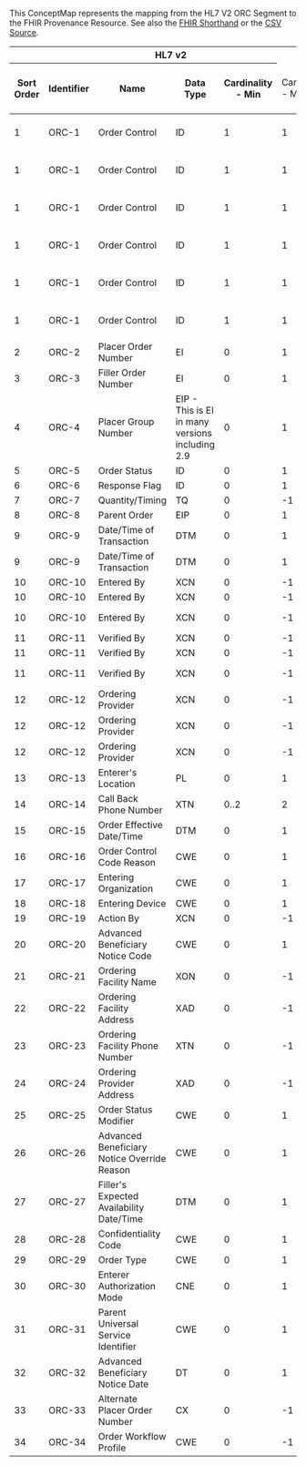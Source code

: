 
This ConceptMap represents the mapping from the HL7 V2 ORC Segment to the FHIR Provenance Resource. See also the <a href='https://github.com/HL7/v2-to-fhir/blob/master/tank/Segment ORC to Provenance.fsh'>FHIR Shorthand</a> or the <a href='https://github.com/HL7/v2-to-fhir/blob/master/mappings/segments/HL7 Segment - FHIR R4_ ORC[Provenance] - ORC.csv'>CSV Source</a>.
<table class='grid'><thead>
<tr><th colspan='6'>HL7 v2</th><th colspan='3'>Condition (IF True, args)</th><th colspan='7'>HL7 FHIR</th><th>&#xA0;</th><th>Comments</th></tr>
<tr><th title='Rows are listed in sequence of how they appear in the v2 standard. The first column, Sort Order, provides a sort order that can re-create the original v2 standard sequence in case one opts to re-sort/filter the rows.'>Sort Order</th><th title='Contains the formal Segment Name and Field Sequence according to the base standard using "-" as the delimiter.'>Identifier</th><th title='The formal name of the field in the most current published version.'>Name</th><th title='The data type of the field in the most current published version if not deprecated, otherwise the data type at the time it was deprecated and removed.'>Data Type</th><th title='The V2 min cardinality expressed numerically.'>Cardinality - Min</th><td style='border-right: 2px' title='The V2 max cardinality expressed numerically.'>Cardinality - Max</td><th title='Condition in an easy to read syntax (Computable ANTLR)'>Computable ANTLR</th><th title='Condition in FHIRPath Notation'>Computable FHIRPath</th><td style='border-right: 2px' title='Condition expressed in narrative form'>Narrative</td><th title='An existing FHIR attribute in the target FHIR version.'>FHIR Attribute</th><th title='A proposed extension. It will be expressed with #ext-……# around the proposed name. '>Extension</th><th title='The FHIR attribute’s data type in the target FHIR version.'>Data Type</th><th title='The FHIR min cardinality expressed numerically.'>Cardinality - Min</th><td style='border-right: 2px' title='The FHIR max cardinality expressed numerically.'>Cardinality - Max</td><th title='The URL to the Data Type Map that is to be used for the attribute in this segment.'>Data Type Mapping</th><th colspan='3' title='The URL to the Vocabulary Map that is to be used for the coded element for this attribute.'>Vocabulary Mapping (IS, ID, CE, CNE, CWE)</th></tr></thead>
<tbody>
<tr><td>1</td><td>ORC-1</td><td>Order Control</td><td>ID</td><td>1</td><td style='border-right: 2px'>1</td><td>IF ORC-1 EQUALS "NW"</td><td></td><td style='border-right: 2px'></td><td>Provenance.activity.coding.code="CREATE"</td><td></td><td>code</td><td>0</td><td>1</td><td></td><td></td><td></td><td></td></tr>
<tr><td>1</td><td>ORC-1</td><td>Order Control</td><td>ID</td><td>1</td><td style='border-right: 2px'>1</td><td>IF ORC-1 EQUALS "NW"</td><td></td><td style='border-right: 2px'></td><td>Provenance.activity.coding.system="http://terminology.hl7.org/CodeSystem/v3-DataOperation"</td><td></td><td>uri</td><td>0</td><td>1</td><td></td><td></td><td></td><td></td></tr>
<tr><td>1</td><td>ORC-1</td><td>Order Control</td><td>ID</td><td>1</td><td style='border-right: 2px'>1</td><td>IF ORC-1 EQUALS "SC"</td><td></td><td style='border-right: 2px'></td><td>Provenance.activity.coding.code="UPDATE"</td><td></td><td>code</td><td>0</td><td>1</td><td></td><td></td><td></td><td></td></tr>
<tr><td>1</td><td>ORC-1</td><td>Order Control</td><td>ID</td><td>1</td><td style='border-right: 2px'>1</td><td>IF ORC-1 EQUALS "SC"</td><td></td><td style='border-right: 2px'></td><td>Provenance.activity.coding.system="http://terminology.hl7.org/CodeSystem/v3-DataOperation"</td><td></td><td>uri</td><td>0</td><td>1</td><td></td><td></td><td></td><td></td></tr>
<tr><td>1</td><td>ORC-1</td><td>Order Control</td><td>ID</td><td>1</td><td style='border-right: 2px'>1</td><td>IF ORC-1 IN ("OC", "CA")</td><td></td><td style='border-right: 2px'></td><td>Provenance.activity.coding.code="DELETE"</td><td></td><td>code</td><td>0</td><td>1</td><td></td><td></td><td></td><td></td></tr>
<tr><td>1</td><td>ORC-1</td><td>Order Control</td><td>ID</td><td>1</td><td style='border-right: 2px'>1</td><td>IF ORC-1 IN ("OC", "CA")</td><td></td><td style='border-right: 2px'></td><td>Provenance.activity.coding.system="http://terminology.hl7.org/CodeSystem/v3-DataOperation"</td><td></td><td>uri</td><td>0</td><td>1</td><td></td><td></td><td></td><td></td></tr>
<tr><td>2</td><td>ORC-2</td><td>Placer Order Number</td><td>EI</td><td>0</td><td style='border-right: 2px'>1</td><td></td><td></td><td style='border-right: 2px'></td><td></td><td></td><td></td><td></td><td></td><td></td><td></td><td></td><td></td></tr>
<tr><td>3</td><td>ORC-3</td><td>Filler Order Number</td><td>EI</td><td>0</td><td style='border-right: 2px'>1</td><td></td><td></td><td style='border-right: 2px'></td><td></td><td></td><td></td><td></td><td></td><td></td><td></td><td></td><td></td></tr>
<tr><td>4</td><td>ORC-4</td><td>Placer Group Number</td><td>EIP - This is EI in many versions including 2.9</td><td>0</td><td style='border-right: 2px'>1</td><td></td><td></td><td style='border-right: 2px'></td><td></td><td></td><td></td><td></td><td></td><td></td><td></td><td></td><td></td></tr>
<tr><td>5</td><td>ORC-5</td><td>Order Status</td><td>ID</td><td>0</td><td style='border-right: 2px'>1</td><td></td><td></td><td style='border-right: 2px'></td><td></td><td></td><td></td><td></td><td></td><td></td><td></td><td></td><td></td></tr>
<tr><td>6</td><td>ORC-6</td><td>Response Flag</td><td>ID</td><td>0</td><td style='border-right: 2px'>1</td><td></td><td></td><td style='border-right: 2px'></td><td></td><td></td><td></td><td></td><td></td><td></td><td></td><td></td><td></td></tr>
<tr><td>7</td><td>ORC-7</td><td>Quantity/Timing</td><td>TQ</td><td>0</td><td style='border-right: 2px'>-1</td><td></td><td></td><td style='border-right: 2px'></td><td></td><td></td><td></td><td></td><td></td><td></td><td></td><td></td><td></td></tr>
<tr><td>8</td><td>ORC-8</td><td>Parent Order</td><td>EIP</td><td>0</td><td style='border-right: 2px'>1</td><td></td><td></td><td style='border-right: 2px'></td><td></td><td></td><td></td><td></td><td></td><td></td><td></td><td></td><td></td></tr>
<tr><td>9</td><td>ORC-9</td><td>Date/Time of Transaction</td><td>DTM</td><td>0</td><td style='border-right: 2px'>1</td><td></td><td></td><td style='border-right: 2px'></td><td>Provenance.recorded</td><td></td><td>Instant</td><td>1</td><td>1</td><td></td><td></td><td></td><td></td></tr>
<tr><td>9</td><td>ORC-9</td><td>Date/Time of Transaction</td><td>DTM</td><td>0</td><td style='border-right: 2px'>1</td><td></td><td></td><td style='border-right: 2px'></td><td>Provenance.occurredDateTime</td><td></td><td>dateTime</td><td>0</td><td>1</td><td></td><td></td><td></td><td></td></tr>
<tr><td>10</td><td>ORC-10</td><td>Entered By</td><td>XCN</td><td>0</td><td style='border-right: 2px'>-1</td><td></td><td></td><td style='border-right: 2px'></td><td>Provenance.agent[1].who(Practitioner)</td><td></td><td>Reference(Practitioner)</td><td>1</td><td>1</td><td>XCN[Practitioner]</td><td></td><td></td><td></td></tr>
<tr><td>10</td><td>ORC-10</td><td>Entered By</td><td>XCN</td><td>0</td><td style='border-right: 2px'>-1</td><td></td><td></td><td style='border-right: 2px'></td><td>Provenance.agent[1].type.coding.code="enterer"</td><td></td><td>code</td><td>0</td><td>1</td><td></td><td></td><td></td><td></td></tr>
<tr><td>10</td><td>ORC-10</td><td>Entered By</td><td>XCN</td><td>0</td><td style='border-right: 2px'>-1</td><td></td><td></td><td style='border-right: 2px'></td><td>Provenance.agent[1].type.coding.system="http://terminology.hl7.org/CodeSystem/provenance-participant-type"</td><td></td><td>uri</td><td>0</td><td>1</td><td></td><td></td><td></td><td></td></tr>
<tr><td>11</td><td>ORC-11</td><td>Verified By</td><td>XCN</td><td>0</td><td style='border-right: 2px'>-1</td><td></td><td></td><td style='border-right: 2px'></td><td>Provenance.agent[2].who(Practitioner)</td><td></td><td>Reference(Practitioner)</td><td>1</td><td>1</td><td>XCN[Practitioner]</td><td></td><td></td><td></td></tr>
<tr><td>11</td><td>ORC-11</td><td>Verified By</td><td>XCN</td><td>0</td><td style='border-right: 2px'>-1</td><td></td><td></td><td style='border-right: 2px'></td><td>Provenance.agent[2].type.coding.code="verifier"</td><td></td><td>code</td><td>0</td><td>1</td><td></td><td></td><td></td><td></td></tr>
<tr><td>11</td><td>ORC-11</td><td>Verified By</td><td>XCN</td><td>0</td><td style='border-right: 2px'>-1</td><td></td><td></td><td style='border-right: 2px'></td><td>Provenance.agent[2].type.coding.system="http://terminology.hl7.org/CodeSystem/provenance-participant-type"</td><td></td><td>uri</td><td>0</td><td>1</td><td></td><td></td><td></td><td></td></tr>
<tr><td>12</td><td>ORC-12</td><td>Ordering Provider</td><td>XCN</td><td>0</td><td style='border-right: 2px'>-1</td><td></td><td></td><td style='border-right: 2px'></td><td>Provenance.agent[3].who(Practitioner)</td><td></td><td>Reference(Practitioner)</td><td>1</td><td>1</td><td>XCN[Practitioner]</td><td></td><td></td><td></td></tr>
<tr><td>12</td><td>ORC-12</td><td>Ordering Provider</td><td>XCN</td><td>0</td><td style='border-right: 2px'>-1</td><td></td><td></td><td style='border-right: 2px'></td><td>Provenance.agent[3].type.coding.code="author"</td><td></td><td>code</td><td>0</td><td>1</td><td></td><td></td><td></td><td></td></tr>
<tr><td>12</td><td>ORC-12</td><td>Ordering Provider</td><td>XCN</td><td>0</td><td style='border-right: 2px'>-1</td><td></td><td></td><td style='border-right: 2px'></td><td>Provenance.agent[3].type.coding.system="http://terminology.hl7.org/CodeSystem/provenance-participant-type"</td><td></td><td>uri</td><td>0</td><td>1</td><td></td><td></td><td></td><td></td></tr>
<tr><td>13</td><td>ORC-13</td><td>Enterer's Location</td><td>PL</td><td>0</td><td style='border-right: 2px'>1</td><td></td><td></td><td style='border-right: 2px'></td><td></td><td></td><td></td><td></td><td></td><td></td><td></td><td></td><td></td></tr>
<tr><td>14</td><td>ORC-14</td><td>Call Back Phone Number</td><td>XTN</td><td>0..2</td><td style='border-right: 2px'>2</td><td></td><td></td><td style='border-right: 2px'></td><td></td><td></td><td></td><td></td><td></td><td></td><td></td><td></td><td></td></tr>
<tr><td>15</td><td>ORC-15</td><td>Order Effective Date/Time</td><td>DTM</td><td>0</td><td style='border-right: 2px'>1</td><td></td><td></td><td style='border-right: 2px'></td><td></td><td></td><td></td><td></td><td></td><td></td><td></td><td></td><td></td></tr>
<tr><td>16</td><td>ORC-16</td><td>Order Control Code Reason</td><td>CWE</td><td>0</td><td style='border-right: 2px'>1</td><td></td><td></td><td style='border-right: 2px'></td><td></td><td></td><td></td><td></td><td></td><td></td><td></td><td></td><td></td></tr>
<tr><td>17</td><td>ORC-17</td><td>Entering Organization</td><td>CWE</td><td>0</td><td style='border-right: 2px'>1</td><td></td><td></td><td style='border-right: 2px'></td><td>Provenance.agent[1].onBehalfOf(Organization)</td><td></td><td>Reference(Organization)</td><td>0</td><td>1</td><td>CWE[Organization}</td><td></td><td></td><td></td></tr>
<tr><td>18</td><td>ORC-18</td><td>Entering Device</td><td>CWE</td><td>0</td><td style='border-right: 2px'>1</td><td></td><td></td><td style='border-right: 2px'></td><td></td><td></td><td></td><td></td><td></td><td></td><td></td><td></td><td></td></tr>
<tr><td>19</td><td>ORC-19</td><td>Action By</td><td>XCN</td><td>0</td><td style='border-right: 2px'>-1</td><td></td><td></td><td style='border-right: 2px'></td><td></td><td></td><td></td><td></td><td></td><td></td><td></td><td></td><td></td></tr>
<tr><td>20</td><td>ORC-20</td><td>Advanced Beneficiary Notice Code</td><td>CWE</td><td>0</td><td style='border-right: 2px'>1</td><td></td><td></td><td style='border-right: 2px'></td><td></td><td></td><td></td><td></td><td></td><td></td><td></td><td></td><td></td></tr>
<tr><td>21</td><td>ORC-21</td><td>Ordering Facility Name</td><td>XON</td><td>0</td><td style='border-right: 2px'>-1</td><td></td><td></td><td style='border-right: 2px'></td><td>Provenance.location(Location[1])</td><td></td><td>Reference(Location)</td><td>0</td><td>1</td><td>XON[Location]</td><td></td><td></td><td></td></tr>
<tr><td>22</td><td>ORC-22</td><td>Ordering Facility Address</td><td>XAD</td><td>0</td><td style='border-right: 2px'>-1</td><td></td><td></td><td style='border-right: 2px'></td><td>Provenance.location(Location[1].address)</td><td></td><td>Address</td><td>0</td><td>1</td><td>XAD</td><td></td><td></td><td></td></tr>
<tr><td>23</td><td>ORC-23</td><td>Ordering Facility Phone Number</td><td>XTN</td><td>0</td><td style='border-right: 2px'>-1</td><td></td><td></td><td style='border-right: 2px'></td><td>Provenance.location(Location[1].telecom)</td><td></td><td>ContactPoint</td><td>0</td><td>1</td><td>XTN</td><td></td><td></td><td></td></tr>
<tr><td>24</td><td>ORC-24</td><td>Ordering Provider Address</td><td>XAD</td><td>0</td><td style='border-right: 2px'>-1</td><td></td><td></td><td style='border-right: 2px'></td><td>Provenance.agent[3].who(Practitioner.address)</td><td></td><td>Address</td><td>0</td><td>1</td><td>XAD</td><td></td><td></td><td></td></tr>
<tr><td>25</td><td>ORC-25</td><td>Order Status Modifier</td><td>CWE</td><td>0</td><td style='border-right: 2px'>1</td><td></td><td></td><td style='border-right: 2px'></td><td></td><td></td><td></td><td></td><td></td><td></td><td></td><td></td><td></td></tr>
<tr><td>26</td><td>ORC-26</td><td>Advanced Beneficiary Notice Override Reason</td><td>CWE</td><td>0</td><td style='border-right: 2px'>1</td><td></td><td></td><td style='border-right: 2px'></td><td></td><td></td><td></td><td></td><td></td><td></td><td></td><td></td><td></td></tr>
<tr><td>27</td><td>ORC-27</td><td>Filler's Expected Availability Date/Time</td><td>DTM</td><td>0</td><td style='border-right: 2px'>1</td><td></td><td></td><td style='border-right: 2px'></td><td></td><td></td><td></td><td></td><td></td><td></td><td></td><td></td><td></td></tr>
<tr><td>28</td><td>ORC-28</td><td>Confidentiality Code</td><td>CWE</td><td>0</td><td style='border-right: 2px'>1</td><td></td><td></td><td style='border-right: 2px'></td><td></td><td></td><td></td><td></td><td></td><td></td><td></td><td></td><td></td></tr>
<tr><td>29</td><td>ORC-29</td><td>Order Type</td><td>CWE</td><td>0</td><td style='border-right: 2px'>1</td><td></td><td></td><td style='border-right: 2px'></td><td></td><td></td><td></td><td></td><td></td><td></td><td></td><td></td><td></td></tr>
<tr><td>30</td><td>ORC-30</td><td>Enterer Authorization Mode</td><td>CNE</td><td>0</td><td style='border-right: 2px'>1</td><td></td><td></td><td style='border-right: 2px'></td><td></td><td></td><td></td><td></td><td></td><td></td><td></td><td></td><td></td></tr>
<tr><td>31</td><td>ORC-31</td><td>Parent Universal Service Identifier</td><td>CWE</td><td>0</td><td style='border-right: 2px'>1</td><td></td><td></td><td style='border-right: 2px'></td><td></td><td></td><td></td><td></td><td></td><td></td><td></td><td></td><td></td></tr>
<tr><td>32</td><td>ORC-32</td><td>Advanced Beneficiary Notice Date</td><td>DT</td><td>0</td><td style='border-right: 2px'>1</td><td></td><td></td><td style='border-right: 2px'></td><td></td><td></td><td></td><td></td><td></td><td></td><td></td><td></td><td></td></tr>
<tr><td>33</td><td>ORC-33</td><td>Alternate Placer Order Number</td><td>CX</td><td>0</td><td style='border-right: 2px'>-1</td><td></td><td></td><td style='border-right: 2px'></td><td></td><td></td><td></td><td></td><td></td><td></td><td></td><td></td><td></td></tr>
<tr><td>34</td><td>ORC-34</td><td>Order Workflow Profile</td><td>CWE</td><td>0</td><td style='border-right: 2px'>-1</td><td></td><td></td><td style='border-right: 2px'></td><td></td><td></td><td></td><td></td><td></td><td></td><td></td><td></td><td></td></tr>
</tbody></table>
